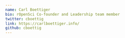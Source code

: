 ```yaml
---
name: Carl Boettiger
bio: rOpenSci Co-founder and Leadership team member
twitter: cboettig
link: https://carlboettiger.info/
github: cboettig
---
```

